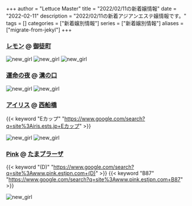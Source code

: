 +++
author = "Lettuce Master"
title = "2022/02/11の新着嬢情報"
date = "2022-02-11"
description = "2022/02/11の新着アジアンエステ嬢情報です。"
tags = []
categories = ["新着嬢別情報"]
series = ["新着嬢別情報"]
aliases = ["migrate-from-jekyl"]
+++
### [レモン](http://ueno502.galaxy.bindcloud.jp/) @ [御徒町](/post/okachimachi)


![new_girl](https://i.imgur.com/PQ1Nr1Y.jpeg)
![new_girl](https://i.imgur.com/ZIaEv2x.jpeg)
![new_girl](https://i.imgur.com/DDezQAn.jpeg)
### [運命の夜](http://mirai.n-fg.com/) @ [溝の口](/post/mizonoguchi)


![new_girl](https://i.imgur.com/j2WoOxJ.jpeg)
![new_girl](https://i.imgur.com/eAq19gw.jpeg)
### [アイリス](https://iris.ests.jp/) @ [西船橋](/post/nishifunabashi)
{{< keyword "Eカップ" "https://www.google.com/search?q=site%3Airis.ests.jp+Eカップ" >}} 

![new_girl](https://iris.ests.jp/photos/sites/58/2022/02/202202060917169-302x403.jpeg_302X450.jpeg)
![new_girl](https://iris.ests.jp/photos/sites/58/2022/02/2022020822193755-258x450.jpeg_302X450.jpeg)
### [Pink](http://www.pink.estjpn.com/) @ [たまプラーザ](/post/tamaplaza)
{{< keyword "(D)" "https://www.google.com/search?q=site%3Awww.pink.estjpn.com+(D)" >}} {{< keyword "B87" "https://www.google.com/search?q=site%3Awww.pink.estjpn.com+B87" >}} 

![new_girl](https://i.imgur.com/RqNyMKi.jpeg)
